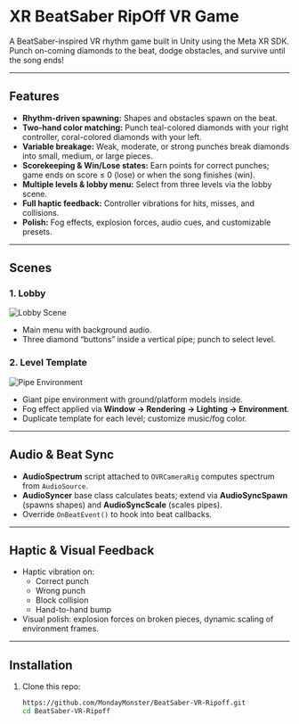 # XR BeatSaber RipOff VR Game

A BeatSaber-inspired VR rhythm game built in Unity using the Meta XR SDK. Punch on-coming diamonds to the beat, dodge obstacles, and survive until the song ends!


---

## Features

- **Rhythm-driven spawning:** Shapes and obstacles spawn on the beat.  
- **Two-hand color matching:** Punch teal-colored diamonds with your right controller, coral-colored diamonds with your left.  
- **Variable breakage:** Weak, moderate, or strong punches break diamonds into small, medium, or large pieces.  
- **Scorekeeping & Win/Lose states:** Earn points for correct punches; game ends on score ≤ 0 (lose) or when the song finishes (win).  
- **Multiple levels & lobby menu:** Select from three levels via the lobby scene.  
- **Full haptic feedback:** Controller vibrations for hits, misses, and collisions.  
- **Polish:** Fog effects, explosion forces, audio cues, and customizable presets.  

---

## Scenes

### 1. Lobby  
![Lobby Scene](assets/images/lobby_scene.png)  
- Main menu with background audio.  
- Three diamond “buttons” inside a vertical pipe; punch to select level. 

### 2. Level Template  
![Pipe Environment](assets/images/pipe_environment.png)  
- Giant pipe environment with ground/platform models inside.  
- Fog effect applied via **Window → Rendering → Lighting → Environment**.  
- Duplicate template for each level; customize music/fog color. 

---

## Audio & Beat Sync

- **AudioSpectrum** script attached to `OVRCameraRig` computes spectrum from `AudioSource`.  
- **AudioSyncer** base class calculates beats; extend via **AudioSyncSpawn** (spawns shapes) and **AudioSyncScale** (scales pipes).  
- Override `OnBeatEvent()` to hook into beat callbacks. 

---

## Haptic & Visual Feedback

- Haptic vibration on:
  - Correct punch  
  - Wrong punch  
  - Block collision  
  - Hand-to-hand bump  
- Visual polish: explosion forces on broken pieces, dynamic scaling of environment frames. 
---

## Installation

1. Clone this repo:  
   ```bash
   https://github.com/MondayMonster/BeatSaber-VR-Ripoff.git
   cd BeatSaber-VR-Ripoff
